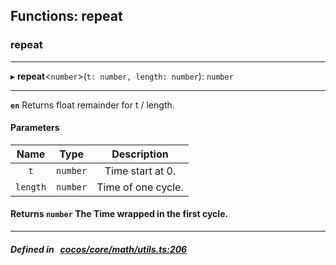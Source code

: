 ## Functions: repeat

### repeat


___
▸ **repeat**<`number`\>(`t: number, length: number`): `number`
___


**`en`** Returns float remainder for t / length.<br/>



#### Parameters

| Name | Type | Description |
| :------: | :------: | :------: |
| `t` | `number` | Time start at 0.  |
| `length` | `number` | Time of one cycle.  |

#### Returns `number` The Time wrapped in the first cycle.

___


##### Defined in &nbsp;   [cocos/core/math/utils.ts:206](https://github.com/cocos-creator/engine/blob/c7bf6b8a9/cocos/core/math/utils.ts#L206)&nbsp;
